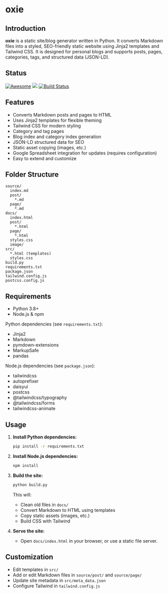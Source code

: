 # oxie

## Introduction

**oxie** is a static site/blog generator written in Python. It converts Markdown files into a styled, SEO-friendly static website using Jinja2 templates and Tailwind CSS. It is designed for personal blogs and supports posts, pages, categories, tags, and structured data (JSON-LD).

## Status
[![Awesome](https://awesome.re/badge.svg)](https://github.com/PaulWang1905/paulwang1905.github.io) 
![](https://img.shields.io/github/last-commit/PaulWang1905/paulwang1905.github.io?color=green) 
[![Build Status](https://github.com/PaulWang1905/Readings/workflows/CI/badge.svg)](https://github.com/PaulWang1905/paulwang1905.github.io/actions?workflow=Deploy)

## Features

- Converts Markdown posts and pages to HTML
- Uses Jinja2 templates for flexible theming
- Tailwind CSS for modern styling
- Category and tag pages
- Blog index and category index generation
- JSON-LD structured data for SEO
- Static asset copying (images, etc.)
- Google Spreadsheet integration for updates (requires configuration)
- Easy to extend and customize

## Folder Structure

```
source/
  index.md
  post/
    *.md
  page/
    *.md
docs/
  index.html
  post/
    *.html
  page/
    *.html
  styles.css
  image/
src/
  *.html (templates)
  styles.css
build.py
requirements.txt
package.json
tailwind.config.js
postcss.config.js
```

## Requirements

- Python 3.8+
- Node.js & npm

Python dependencies (see `requirements.txt`):
- Jinja2
- Markdown
- pymdown-extensions
- MarkupSafe
- pandas

Node.js dependencies (see `package.json`):
- tailwindcss
- autoprefixer
- daisyui
- postcss
- @tailwindcss/typography
- @tailwindcss/forms
- tailwindcss-animate

## Usage

1. **Install Python dependencies:**
   ```bash
   pip install -r requirements.txt
   ```

2. **Install Node.js dependencies:**
   ```bash
   npm install
   ```

3. **Build the site:**
   ```bash
   python build.py
   ```

   This will:
   - Clean old files in `docs/`
   - Convert Markdown to HTML using templates
   - Copy static assets (images, etc.)
   - Build CSS with Tailwind

4. **Serve the site:**
   - Open `docs/index.html` in your browser, or use a static file server.

## Customization

- Edit templates in `src/`
- Add or edit Markdown files in `source/post/` and `source/page/`
- Update site metadata in `src/meta_data.json`
- Configure Tailwind in `tailwind.config.js`



